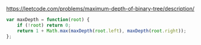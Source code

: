 https://leetcode.com/problems/maximum-depth-of-binary-tree/description/

```js
var maxDepth = function(root) {
    if (!root) return 0;
    return 1 + Math.max(maxDepth(root.left), maxDepth(root.right));
};
```